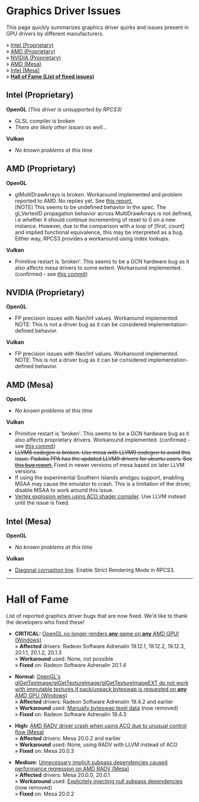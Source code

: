# Graphics Driver Issues
This page quickly summarizes graphics driver quirks and issues present in GPU drivers by different manufacturers.

» [Intel (Proprietary)](#intel-proprietary) <br>
» [AMD (Proprietary)](#amd-proprietary) <br>
» [NVIDIA (Proprietary)](#nvidia-proprietary) <br>
» [AMD (Mesa)](#amd-mesa) <br>
» [Intel (Mesa)](#intel-mesa) <br>
» [**Hall of Fame (List of fixed issues)**](#hall-of-fame)


## Intel (Proprietary) <a name="intel-proprietary"/>
**OpenGL** _(This driver is unsupported by RPCS3)_
- GLSL compiler is broken
- _There are likely other issues as well..._

**Vulkan**
- _No known problems at this time_


## AMD (Proprietary) <a name="amd-proprietary"/>
**OpenGL**
- glMultiDrawArrays is broken. Workaround implemented and problem reported to AMD. No replies yet. See [this report.](https://community.amd.com/message/2858799)<br>
  [NOTE] This seems to be undefined behavior in the spec. The gl_VertexID propagation behavior across MultiDrawArrays is not defined, i.e whether it should continue incrementing of reset to 0 on a new instance. However, due to the comparison with a loop of [first, count] and implied functional equivalence, this may be interpreted as a bug. Either way, RPCS3 provides a workaround using index lookups.

**Vulkan**
- Primitive restart is 'broken'. This seems to be a GCN hardware bug as it also affects mesa drivers to some extent. Workaround implemented. (confirmed - see [this commit](https://github.com/mesa3d/mesa/commit/eae8f49fc65e6e625f5e05d38c3bf1b61b84bd3d))


## NVIDIA (Proprietary) <a name="nvidia-proprietary"/>
**OpenGL**
- FP precision issues with Nan/Inf values. Workaround implemented.<br>
  NOTE: This is not a driver bug as it can be considered implementation-defined behavior.

**Vulkan**
- FP precision issues with Nan/Inf values. Workaround implemented.<br>
  NOTE: This is not a driver bug as it can be considered implementation-defined behavior.


## AMD (Mesa) <a name="amd-mesa"/>
**OpenGL**
- _No known problems at this time_

**Vulkan**
- Primitive restart is 'broken'. This seems to be a GCN hardware bug as it also affects proprietary drivers. Workaround implemented. (confirmed - see [this commit](https://github.com/mesa3d/mesa/commit/eae8f49fc65e6e625f5e05d38c3bf1b61b84bd3d))
- ~~LLVM8 codegen is broken. Use mesa with LLVM9 codegen to avoid this issue. Padoka PPA has the updated LLVM9 drivers for ubuntu users. See [this bug report.](https://bugs.freedesktop.org/show_bug.cgi?id=110970)~~ Fixed in newer versions of mesa based on later LLVM versions.
- If using the experimental Southern Islands amdgpu support, enabling MSAA may cause the emulator to crash. This is a limitation of the driver, disable MSAA to work around this issue.
- [Vertex explosion when using ACO shader compiler](https://gitlab.freedesktop.org/mesa/mesa/-/issues/2848). Use LLVM instead until the issue is fixed.


## Intel (Mesa) <a name="intel-mesa"/>
**OpenGL**
- _No known problems at this time_

**Vulkan**
- [Diagonal corruption line](https://gitlab.freedesktop.org/mesa/mesa/issues/2671). Enable Strict Rendering Mode in RPCS3.


---

# Hall of Fame <a name="hall-of-fame"/>
List of reported graphics driver bugs that are now fixed. We'd like to thank the developers who fixed these!

- **CRITICAL:** [OpenGL no longer renders **any** game on **any** AMD GPU! (Windows)](https://community.amd.com/message/2949336) <br>
» **Affected** drivers: Radeon Software Adrenalin 19.12.1, 19.12.2, 19.12.3, 20.1.1, 20.1.2, 20.1.3 <br>
» **Workaround** used: None, not possible <br>
» **Fixed** on: Radeon Software Adrenalin 20.1.4

- **Normal:** [OpenGL's glGetTexImage/glGetTextureImage/glGetTextureImageEXT do not work with immutable textures if pack/unpack byteswap is requested on **any** AMD GPU (Windows)](https://community.amd.com/thread/227876) <br>
» **Affected** drivers: Radeon Software Adrenalin 19.4.2 and earlier <br>
» **Workaround** used: [Manually byteswap texel data](https://github.com/RPCS3/rpcs3/commit/f56a6548b0a7a520301372f8e456c7174b514a68#diff-6067ceb43fa31f7dc9558bdf0b776ad8) (now removed) <br>
» **Fixed** on: Radeon Software Adrenalin 19.4.3

- **High:** [AMD RADV driver crash when using ACO due to unusual control flow (Mesa)](https://gitlab.freedesktop.org/mesa/mesa/issues/2557) <br>
» **Affected** drivers: Mesa 20.0.2 and earlier <br>
» **Workaround** used: None, using RADV with LLVM instead of ACO <br>
» **Fixed** on: Mesa 20.0.3

- **Medium:** [Unnecessary implicit subpass dependencies caused performance regression on AMD RADV (Mesa)](https://gitlab.freedesktop.org/mesa/mesa/issues/2502) <br>
» **Affected** drivers: Mesa 20.0.0, 20.0.1 <br>
» **Workaround** used: [Explicitely injecting null subpass dependencies](https://github.com/RPCS3/rpcs3/pull/7909/commits/943cbb1e39fec9cc02ac6193e9b05482c4a36c92#diff-d0082402e2ea9309446e3dc7818f8394) (now removed) <br>
» **Fixed** on: Mesa 20.0.2